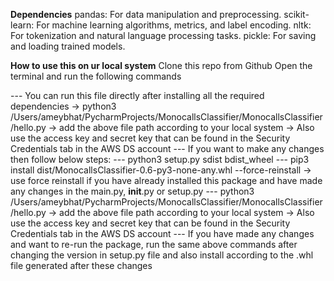 
**Dependencies**
pandas: For data manipulation and preprocessing.
scikit-learn: For machine learning algorithms, metrics, and label encoding.
nltk: For tokenization and natural language processing tasks.
pickle: For saving and loading trained models.


**How to use this on ur local system**
Clone this repo from Github
Open the terminal and run the following commands 

--- You can run this file directly after installing all the required dependencies
            -> python3 /Users/ameybhat/PycharmProjects/MonocallsClassifier/MonocallsClassifier/hello.py
                    -> add the above file path according to your local system 
                    -> Also use the access key and secret key that can be found in the Security Credentials tab in the AWS DS account
--- If you want to make any changes then follow below steps:
    --- python3 setup.py sdist bdist_wheel 
    --- pip3 install dist/MonocallsClassifier-0.6-py3-none-any.whl  --force-reinstall
                -> use force reinstall if you have already installed this package and have made any changes in the main.py, __init__.py or setup.py
    --- python3 /Users/ameybhat/PycharmProjects/MonocallsClassifier/MonocallsClassifier/hello.py
                -> add the above file path according to your local system 
                -> Also use the access key and secret key that can be found in the Security Credentials tab in the AWS DS account
    --- If you have made any changes and want to re-run the package, run the same above commands
            after changing the version in setup.py file and also install according to the .whl file generated after these changes